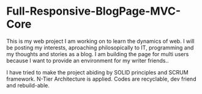 # Full-Responsive-BlogPage-MVC-Core
 This is my web project I am working on to learn the dynamics of web.
 I will be posting my interests, aproaching philosopically to IT, programming and my thoughts and stories as a blog. 
 I am building the page for multi users because I want to provide an environment for my writer friends..

I have tried to make the project abiding by SOLID principles and SCRUM framework. 
N-Tier Architecture is applied.
Codes are recyclable, dev friend and rebuild-able.

